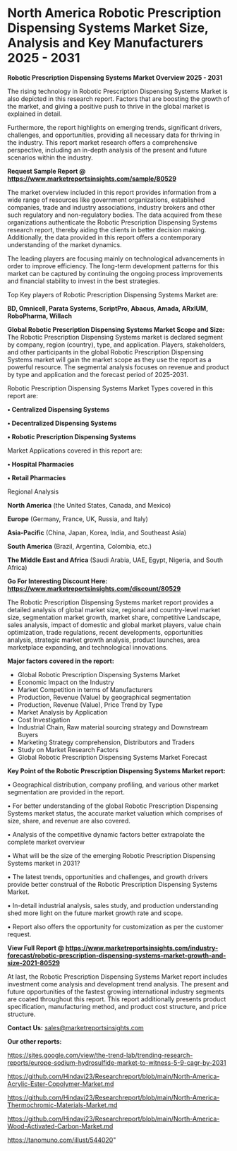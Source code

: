 # North America Robotic Prescription Dispensing Systems Market Size, Analysis and Key Manufacturers 2025 - 2031

<Strong> Robotic Prescription Dispensing Systems Market Overview 2025 - 2031</strong>

The rising technology in Robotic Prescription Dispensing Systems Market is also depicted in this research report. Factors that are boosting the growth of the market, and giving a positive push to thrive in the global market is explained in detail.

Furthermore, the report highlights on emerging trends, significant drivers, challenges, and opportunities, providing all necessary data for thriving in the industry. This report market research offers a comprehensive perspective, including an in-depth analysis of the present and future scenarios within the industry.

<strong>Request Sample Report @ <a href=https://www.marketreportsinsights.com/sample/80529>https://www.marketreportsinsights.com/sample/80529</a></strong>

The market overview included in this report provides information from a wide range of resources like government organizations, established companies, trade and industry associations, industry brokers and other such regulatory and non-regulatory bodies. The data acquired from these organizations authenticate the Robotic Prescription Dispensing Systems research report, thereby aiding the clients in better decision making. Additionally, the data provided in this report offers a contemporary understanding of the market dynamics.

The leading players are focusing mainly on technological advancements in order to improve efficiency. The long-term development patterns for this market can be captured by continuing the ongoing process improvements and financial stability to invest in the best strategies.

Top Key players of Robotic Prescription Dispensing Systems Market are:

<strong>BD, Omnicell, Parata Systems, ScriptPro, Abacus, Amada, ARxIUM, RoboPharma, Willach</strong>

<strong><b>Global Robotic Prescription Dispensing Systems Market Scope and Size:</b></strong>
The Robotic Prescription Dispensing Systems market is declared segment by company, region (country), type, and application. Players, stakeholders, and other participants in the global Robotic Prescription Dispensing Systems market will gain the market scope as they use the report as a powerful resource. The segmental analysis focuses on revenue and product by type and application and the forecast period of 2025-2031.

Robotic Prescription Dispensing Systems Market Types covered in this report are:

<strong>• Centralized Dispensing Systems

• Decentralized Dispensing Systems

• Robotic Prescription Dispensing Systems</strong>

Market Applications covered in this report are:

<strong>• Hospital Pharmacies

• Retail Pharmacies</strong> 

Regional Analysis

<strong>North America</strong> (the United States, Canada, and Mexico)

<strong>Europe</strong> (Germany, France, UK, Russia, and Italy)

<strong>Asia-Pacific</strong> (China, Japan, Korea, India, and Southeast Asia)

<strong>South America</strong> (Brazil, Argentina, Colombia, etc.)

<strong>The Middle East and Africa</strong> (Saudi Arabia, UAE, Egypt, Nigeria, and South Africa)

<strong>Go For Interesting Discount Here: <a href=https://www.marketreportsinsights.com/discount/80529>https://www.marketreportsinsights.com/discount/80529</a></strong>

The Robotic Prescription Dispensing Systems market report provides a detailed analysis of global market size, regional and country-level market size, segmentation market growth, market share, competitive Landscape, sales analysis, impact of domestic and global market players, value chain optimization, trade regulations, recent developments, opportunities analysis, strategic market growth analysis, product launches, area marketplace expanding, and technological innovations.

<strong><b>Major factors covered in the report:</b></strong>
<ul>
  <li>Global Robotic Prescription Dispensing Systems Market </li>
  <li>Economic Impact on the Industry</li>
  <li>Market Competition in terms of Manufacturers</li>
  <li>Production, Revenue (Value) by geographical segmentation</li>
  <li>Production, Revenue (Value), Price Trend by Type</li>
  <li>Market Analysis by Application</li>
  <li>Cost Investigation</li>
  <li>Industrial Chain, Raw material sourcing strategy and Downstream Buyers</li>
  <li>Marketing Strategy comprehension, Distributors and Traders</li>
  <li>Study on Market Research Factors</li>
  <li>Global Robotic Prescription Dispensing Systems Market Forecast</li>
</ul>

<strong><b>Key Point of the Robotic Prescription Dispensing Systems Market report:</b></strong>

• Geographical distribution, company profiling, and various other market segmentation are provided in the report.

• For better understanding of the global Robotic Prescription Dispensing Systems market status, the accurate market valuation which comprises of size, share, and revenue are also covered.

• Analysis of the competitive dynamic factors better extrapolate the complete market overview

• What will be the size of the emerging Robotic Prescription Dispensing Systems market in 2031?

• The latest trends, opportunities and challenges, and growth drivers provide better construal of the Robotic Prescription Dispensing Systems Market.

• In-detail industrial analysis, sales study, and production understanding shed more light on the future market growth rate and scope.

• Report also offers the opportunity for customization as per the customer request.

<strong><b>View Full Report @ <a href=https://www.marketreportsinsights.com/industry-forecast/robotic-prescription-dispensing-systems-market-growth-and-size-2021-80529>https://www.marketreportsinsights.com/industry-forecast/robotic-prescription-dispensing-systems-market-growth-and-size-2021-80529</a></b></strong>


At last, the Robotic Prescription Dispensing Systems Market report includes investment come analysis and development trend analysis. The present and future opportunities of the fastest growing international industry segments are coated throughout this report. This report additionally presents product specification, manufacturing method, and product cost structure, and price structure.

<strong>Contact Us:</strong>
sales@marketreportsinsights.com

<strong>Our other reports:</strong>

<a href=https://sites.google.com/view/the-trend-lab/trending-research-reports/europe-sodium-hydrosulfide-market-to-witness-5-9-cagr-by-2031>https://sites.google.com/view/the-trend-lab/trending-research-reports/europe-sodium-hydrosulfide-market-to-witness-5-9-cagr-by-2031</a>

<a href=https://github.com/Hindavi23/Researchreport/blob/main/North-America-Acrylic-Ester-Copolymer-Market.md>https://github.com/Hindavi23/Researchreport/blob/main/North-America-Acrylic-Ester-Copolymer-Market.md</a>

<a href=https://github.com/Hindavi23/Researchreport/blob/main/North-America-Thermochromic-Materials-Market.md>https://github.com/Hindavi23/Researchreport/blob/main/North-America-Thermochromic-Materials-Market.md</a>

<a href=https://github.com/Hindavi23/Researchreport/blob/main/North-America-Wood-Activated-Carbon-Market.md>https://github.com/Hindavi23/Researchreport/blob/main/North-America-Wood-Activated-Carbon-Market.md</a>

<a href=https://tanomuno.com/illust/544020>https://tanomuno.com/illust/544020</a>"
